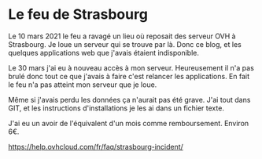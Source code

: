 # Le feu de Strasbourg

Le 10 mars 2021 le feu a ravagé un lieu où reposait des serveur OVH à Strasbourg. Je loue un serveur qui se trouve par là.
Donc ce blog, et les quelques applications web que j'avais étaient indisponible.

Le 30 mars j'ai eu à nouveau accès à mon serveur. Heureusement il n'a pas brulé donc tout ce que j'avais à faire c'est relancer les applications. En fait le feu n'a pas atteint mon serveur que je loue.

Même si j'avais perdu les données ça n'aurait pas été grave. J'ai tout dans GIT, et les instructions d'installations je les ai dans un fichier texte.

J'ai eu un avoir de l'équivalent d'un mois comme remboursement. Environ 6€.


https://help.ovhcloud.com/fr/faq/strasbourg-incident/
